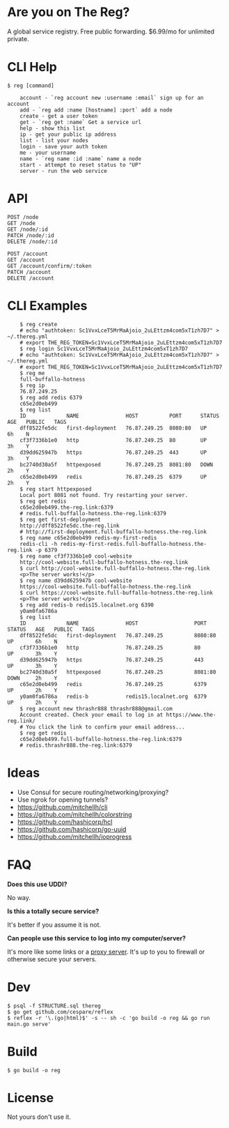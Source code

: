 # Are you on The Reg?

A global service registry. Free public forwarding. $6.99/mo for unlimited private.

# CLI Help

```
$ reg [command]

    account - `reg account new :username :email` sign up for an account
    add - `reg add :name [hostname] :port` add a node
    create - get a user token
    get - `reg get :name` Get a service url
    help - show this list
    ip - get your public ip address
    list - list your nodes
    login - save your auth token
    me - your username
    name - `reg name :id :name` name a node
    start - attempt to reset status to "UP"
    server - run the web service
```

# API

```
POST /node
GET /node
GET /node/:id
PATCH /node/:id
DELETE /node/:id

POST /account
GET /account
GET /account/confirm/:token
PATCH /account
DELETE /account
```

# CLI Examples

```shell
    $ reg create
    # echo "authtoken: Sc1VvxLceT5MrMaAjoio_2uLEttzm4com5xT1zh7D7" > ~/.thereg.yml
    # export THE_REG_TOKEN=Sc1VvxLceT5MrMaAjoio_2uLEttzm4com5xT1zh7D7
    $ reg login Sc1VvxLceT5MrMaAjoio_2uLEttzm4com5xT1zh7D7
    # echo "authtoken: Sc1VvxLceT5MrMaAjoio_2uLEttzm4com5xT1zh7D7" > ~/.thereg.yml
    # export THE_REG_TOKEN=Sc1VvxLceT5MrMaAjoio_2uLEttzm4com5xT1zh7D7
    $ reg me
    full-buffallo-hotness
    $ reg ip
    76.87.249.25
    $ reg add redis 6379
    c65e2d0eb499
    $ reg list
    ID             NAME               HOST          PORT      STATUS   AGE   PUBLIC   TAGS
    dff8522fe5dc   first-deployment   76.87.249.25  8080:80   UP       6h    N        
    cf3f7336b1e0   http               76.87.249.25  80        UP       3h    Y        
    d39dd625947b   https              76.87.249.25  443       UP       3h    Y        
    bc2740d30a5f   httpexposed        76.87.249.25  8081:80   DOWN     2h    Y        
    c65e2d0eb499   redis              76.87.249.25  6379      UP       2h    Y        
    $ reg start httpexposed
    Local port 8081 not found. Try restarting your server.
    $ reg get redis
    c65e2d0eb499.the-reg.link:6379
    # redis.full-buffallo-hotness.the-reg.link:6379
    $ reg get first-deployment
    http://dff8522fe5dc.the-reg.link
    # http://first-deployment.full-buffallo-hotness.the-reg.link
    $ reg name c65e2d0eb499 redis-my-first-redis
    redis-cli -h redis-my-first-redis.full-buffallo-hotness.the-reg.link -p 6379
    $ reg name cf3f7336b1e0 cool-website
    http://cool-website.full-buffallo-hotness.the-reg.link
    $ curl http://cool-website.full-buffallo-hotness.the-reg.link
    <p>The server works!</p>
    $ reg name d39dd625947b cool-website
    https://cool-website.full-buffallo-hotness.the-reg.link
    $ curl https://cool-website.full-buffallo-hotness.the-reg.link
    <p>The server works!</p>
    $ reg add redis-b redis15.localnet.org 6390
    y0am0fa6786a
    $ reg list
    ID             NAME               HOST                  PORT      STATUS   AGE   PUBLIC   TAGS
    dff8522fe5dc   first-deployment   76.87.249.25          8080:80   UP       6h    N        
    cf3f7336b1e0   http               76.87.249.25          80        UP       3h    Y        
    d39dd625947b   https              76.87.249.25          443       UP       3h    Y        
    bc2740d30a5f   httpexposed        76.87.249.25          8081:80   DOWN     2h    Y        
    c65e2d0eb499   redis              76.87.249.25          6379      UP       2h    Y        
    y0am0fa6786a   redis-b            redis15.localnet.org  6379      UP       2h    Y        
    $ reg account new thrashr888 thrashr888@gmail.com
    Account created. Check your email to log in at https://www.the-reg.link/
    # You click the link to confirm your email address...
    $ reg get redis
    c65e2d0eb499.full-buffallo-hotness.the-reg.link:6379
    # redis.thrashr888.the-reg.link:6379
```

# Ideas

- Use Consul for secure routing/networking/proxying?
- Use ngrok for opening tunnels?
- https://github.com/mitchellh/cli
- https://github.com/mitchellh/colorstring
- https://github.com/hashicorp/hcl
- https://github.com/hashicorp/go-uuid
- https://github.com/mitchellh/ioprogress


# FAQ

**Does this use UDDI?**

No way.

**Is this a totally secure service?**

It's better if you assume it is not.

**Can people use this service to log into my computer/server?**

It's more like some links or a [proxy server](https://en.wikipedia.org/wiki/Proxy_server). It's up to you to firewall or otherwise secure your servers.

# Dev

    $ psql -f STRUCTURE.sql thereg
    $ go get github.com/cespare/reflex
    $ reflex -r '\.(go|html)$' -s -- sh -c 'go build -o reg && go run main.go serve'

# Build

    $ go build -o reg

# License

Not yours don't use it.
